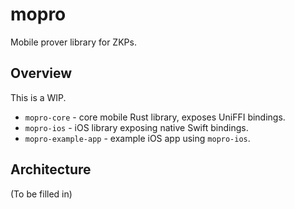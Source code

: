 # mopro

Mobile prover library for ZKPs.

## Overview

This is a WIP.

- `mopro-core` - core mobile Rust library, exposes UniFFI bindings.
- `mopro-ios` - iOS library exposing native Swift bindings.
- `mopro-example-app` - example iOS app using `mopro-ios`.

## Architecture

(To be filled in)